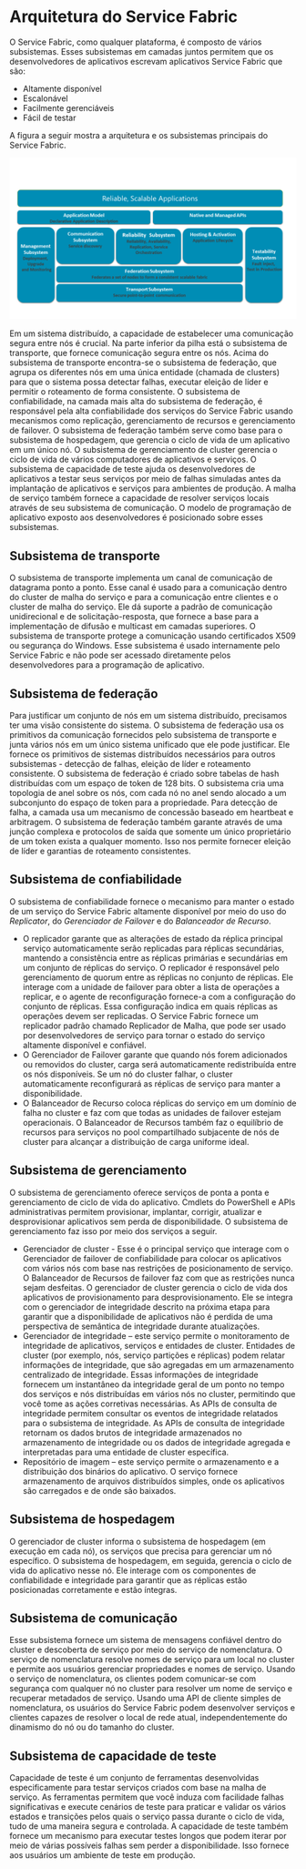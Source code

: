 <properties
   pageTitle="Arquitetura do Service Fabric | Microsoft Azure"
   description="A Malha do Serviço é uma plataforma de sistemas distribuídos usada para criar aplicativos escalonáveis, confiáveis e facilmente gerenciados para a nuvem. Este artigo mostra a arquitetura da malha de serviço."
   services="service-fabric"
   documentationCenter=".net"
   authors="rishirsinha"
   manager="timlt"
   editor="rishirsinha"/>

<tags
   ms.service="service-fabric"
   ms.devlang="dotnet"
   ms.topic="article"
   ms.tgt_pltfrm="NA"
   ms.workload="NA"
   ms.date="08/26/2015"
   ms.author="rsinha"/>

# Arquitetura do Service Fabric

O Service Fabric, como qualquer plataforma, é composto de vários subsistemas. Esses subsistemas em camadas juntos permitem que os desenvolvedores de aplicativos escrevam aplicativos Service Fabric que são:

* Altamente disponível
* Escalonável
* Facilmente gerenciáveis
* Fácil de testar

A figura a seguir mostra a arquitetura e os subsistemas principais do Service Fabric.

![Diagrama da arquitetura do Service Fabric](media/service-fabric-architecture/service-fabric-architecture.png)

Em um sistema distribuído, a capacidade de estabelecer uma comunicação segura entre nós é crucial. Na parte inferior da pilha está o subsistema de transporte, que fornece comunicação segura entre os nós. Acima do subsistema de transporte encontra-se o subsistema de federação, que agrupa os diferentes nós em uma única entidade (chamada de clusters) para que o sistema possa detectar falhas, executar eleição de líder e permitir o roteamento de forma consistente. O subsistema de confiabilidade, na camada mais alta do subsistema de federação, é responsável pela alta confiabilidade dos serviços do Service Fabric usando mecanismos como replicação, gerenciamento de recursos e gerenciamento de failover. O subsistema de federação também serve como base para o subsistema de hospedagem, que gerencia o ciclo de vida de um aplicativo em um único nó. O subsistema de gerenciamento de cluster gerencia o ciclo de vida de vários computadores de aplicativos e serviços. O subsistema de capacidade de teste ajuda os desenvolvedores de aplicativos a testar seus serviços por meio de falhas simuladas antes da implantação de aplicativos e serviços para ambientes de produção. A malha de serviço também fornece a capacidade de resolver serviços locais através de seu subsistema de comunicação. O modelo de programação de aplicativo exposto aos desenvolvedores é posicionado sobre esses subsistemas.

## Subsistema de transporte
O subsistema de transporte implementa um canal de comunicação de datagrama ponto a ponto. Esse canal é usado para a comunicação dentro do cluster de malha do serviço e para a comunicação entre clientes e o cluster de malha do serviço. Ele dá suporte a padrão de comunicação unidirecional e de solicitação-resposta, que fornece a base para a implementação de difusão e multicast em camadas superiores. O subsistema de transporte protege a comunicação usando certificados X509 ou segurança do Windows. Esse subsistema é usado internamente pelo Service Fabric e não pode ser acessado diretamente pelos desenvolvedores para a programação de aplicativo.

## Subsistema de federação
Para justificar um conjunto de nós em um sistema distribuído, precisamos ter uma visão consistente do sistema. O subsistema de federação usa os primitivos da comunicação fornecidos pelo subsistema de transporte e junta vários nós em um único sistema unificado que ele pode justificar. Ele fornece os primitivos de sistemas distribuídos necessários para outros subsistemas - detecção de falhas, eleição de líder e roteamento consistente. O subsistema de federação é criado sobre tabelas de hash distribuídas com um espaço de token de 128 bits. O subsistema cria uma topologia de anel sobre os nós, com cada nó no anel sendo alocado a um subconjunto do espaço de token para a propriedade. Para detecção de falha, a camada usa um mecanismo de concessão baseado em heartbeat e arbitragem. O subsistema de federação também garante através de uma junção complexa e protocolos de saída que somente um único proprietário de um token exista a qualquer momento. Isso nos permite fornecer eleição de líder e garantias de roteamento consistentes.

## Subsistema de confiabilidade
O subsistema de confiabilidade fornece o mecanismo para manter o estado de um serviço do Service Fabric altamente disponível por meio do uso do _Replicator_, do _Gerenciador de Failover_ e do _Balanceador de Recurso_.

* O replicador garante que as alterações de estado da réplica principal serviço automaticamente serão replicadas para réplicas secundárias, mantendo a consistência entre as réplicas primárias e secundárias em um conjunto de réplicas do serviço. O replicador é responsável pelo gerenciamento de quorum entre as réplicas no conjunto de réplicas. Ele interage com a unidade de failover para obter a lista de operações a replicar, e o agente de reconfiguração fornece-a com a configuração do conjunto de réplicas. Essa configuração indica em quais réplicas as operações devem ser replicadas. O Service Fabric fornece um replicador padrão chamado Replicador de Malha, que pode ser usado por desenvolvedores de serviço para tornar o estado do serviço altamente disponível e confiável.
* O Gerenciador de Failover garante que quando nós forem adicionados ou removidos do cluster, carga será automaticamente redistribuída entre os nós disponíveis. Se um nó do cluster falhar, o cluster automaticamente reconfigurará as réplicas de serviço para manter a disponibilidade.
* O Balanceador de Recurso coloca réplicas do serviço em um domínio de falha no cluster e faz com que todas as unidades de failover estejam operacionais. O Balanceador de Recursos também faz o equilíbrio de recursos para serviços no pool compartilhado subjacente de nós de cluster para alcançar a distribuição de carga uniforme ideal.

## Subsistema de gerenciamento
O subsistema de gerenciamento oferece serviços de ponta a ponta e gerenciamento de ciclo de vida do aplicativo. Cmdlets do PowerShell e APIs administrativas permitem provisionar, implantar, corrigir, atualizar e desprovisionar aplicativos sem perda de disponibilidade. O subsistema de gerenciamento faz isso por meio dos serviços a seguir.

* Gerenciador de cluster - Esse é o principal serviço que interage com o Gerenciador de failover de confiabilidade para colocar os aplicativos com vários nós com base nas restrições de posicionamento de serviço. O Balanceador de Recursos de failover faz com que as restrições nunca sejam desfeitas. O gerenciador de cluster gerencia o ciclo de vida dos aplicativos de provisionamento para desprovisionamento. Ele se integra com o gerenciador de integridade descrito na próxima etapa para garantir que a disponibilidade de aplicativos não é perdida de uma perspectiva de semântica de integridade durante atualizações.
* Gerenciador de integridade – este serviço permite o monitoramento de integridade de aplicativos, serviços e entidades de cluster. Entidades de cluster (por exemplo, nós, serviço partições e réplicas) podem relatar informações de integridade, que são agregadas em um armazenamento centralizado de integridade. Essas informações de integridade fornecem um instantâneo da integridade geral de um ponto no tempo dos serviços e nós distribuídas em vários nós no cluster, permitindo que você tome as ações corretivas necessárias. As APIs de consulta de integridade permitem consultar os eventos de integridade relatados para o subsistema de integridade. As APIs de consulta de integridade retornam os dados brutos de integridade armazenados no armazenamento de integridade ou os dados de integridade agregada e interpretadas para uma entidade de cluster específica.
* Repositório de imagem – este serviço permite o armazenamento e a distribuição dos binários do aplicativo. O serviço fornece armazenamento de arquivos distribuídos simples, onde os aplicativos são carregados e de onde são baixados.


## Subsistema de hospedagem
O gerenciador de cluster informa o subsistema de hospedagem (em execução em cada nó), os serviços que precisa para gerenciar um nó específico. O subsistema de hospedagem, em seguida, gerencia o ciclo de vida do aplicativo nesse nó. Ele interage com os componentes de confiabilidade e integridade para garantir que as réplicas estão posicionadas corretamente e estão íntegras.

## Subsistema de comunicação
Esse subsistema fornece um sistema de mensagens confiável dentro do cluster e descoberta de serviço por meio do serviço de nomenclatura. O serviço de nomenclatura resolve nomes de serviço para um local no cluster e permite aos usuários gerenciar propriedades e nomes de serviço. Usando o serviço de nomenclatura, os clientes podem comunicar-se com segurança com qualquer nó no cluster para resolver um nome de serviço e recuperar metadados de serviço. Usando uma API de cliente simples de nomenclatura, os usuários do Service Fabric podem desenvolver serviços e clientes capazes de resolver o local de rede atual, independentemente do dinamismo do nó ou do tamanho do cluster.

## Subsistema de capacidade de teste
Capacidade de teste é um conjunto de ferramentas desenvolvidas especificamente para testar serviços criados com base na malha de serviço. As ferramentas permitem que você induza com facilidade falhas significativas e execute cenários de teste para praticar e validar os vários estados e transições pelos quais o serviço passa durante o ciclo de vida, tudo de uma maneira segura e controlada. A capacidade de teste também fornece um mecanismo para executar testes longos que podem iterar por meio de várias possíveis falhas sem perder a disponibilidade. Isso fornece aos usuários um ambiente de teste em produção.

<!---HONumber=AcomDC_0121_2016-->